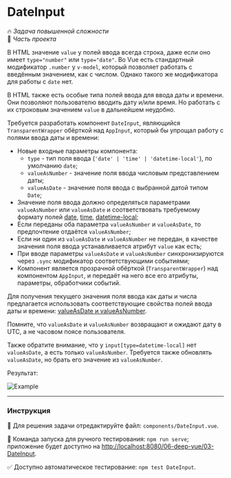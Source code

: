 # DateInput

🔥 _Задача повышенной сложности_<br>
💼 _Часть проекта_

В HTML значение `value` у полей ввода всегда строка, даже если оно имеет `type="number"` или `type="date"`. Во Vue есть стандартный модификатор `.number` у `v-model`, который позволяет работать с введённым значением, как с числом. Однако такого же модификатора для работы с `date` нет.

В HTML также есть особые типа полей ввода для ввода даты и времени. Они позволяют пользователю вводить дату и/или время. Но работать с их строковым значением `value` в дальнейшем неудобно.

Требуется разработать компонент `DateInput`, являющийся `TransparentWrapper` обёрткой над `AppInput`, который бы упрощал работу с полями ввода даты и времени:
- Новые входные параметры компонента:
    - `type` - тип поля ввода (`'date' | 'time' | 'datetime-local'`), по умолчанию `date`;
    - `valueAsNumber` - значение поля ввода числовым представлением даты;
    - `valueAsDate` - значение поля ввода с выбранной датой типом `Date`;
- Значение поля ввода должно определяться параметрами `valueAsNumber` или `valueAsDate` и соответствовать требуемому формату полей [date](https://developer.mozilla.org/en/docs/Web/HTML/Element/input/date), [time](https://developer.mozilla.org/en/docs/Web/HTML/Element/input/time), [datetime-local](https://developer.mozilla.org/en/docs/Web/HTML/Element/input/datetime-local);
- Если переданы оба параметра `valueAsNumber` и `valueAsDate`, то предпочтение отдаётся `valueAsNumber`;
- Если ни один из `valueAsDate` и `valueAsNumber` не передан, в качестве значения поля ввода устанавливается атрибут `value` как есть;
- При вводе параметры `valueAsDate` и `valueAsNumber` синхронизируются через `.sync` модификатор соответствующими событиями;
- Компонент является прозрачной обёрткой (`TransparentWrapper`) над компонентом `AppInput`, и передаёт на него все его атрибуты, параметры, обработчики событий.

Для получения текущего значения поля ввода как даты и числа предлагается использовать соответствующие свойства полей ввода даты и времени: [valueAsDate и valueAsNumber](https://developer.mozilla.org/en/docs/Web/API/HTMLInputElement).

Помните, что `valueAsDate` и `valueAsNumber` возвращают и ожидают дату в UTC, а не часовом поясе пользователя.

Также обратите внимание, что у `input[type=datetime-local]` нет `valueAsDate`, а есть только `valueAsNumber`. Требуется также обновлять `valueAsDate`, но брать его значение из `valueAsNumber`.

Результат:

<img src="https://i.imgur.com/kKfRYh2.gif" alt="Example" />

---

### Инструкция

📝 Для решения задачи отредактируйте файл: `components/DateInput.vue`.

🚀 Команда запуска для ручного тестирования: `npm run serve`;<br>
приложение будет доступно на [http://localhost:8080/06-deep-vue/03-DateInput](http://localhost:8080/06-deep-vue/03-DateInput).

✅ Доступно автоматическое тестирование: `npm test DateInput`.
